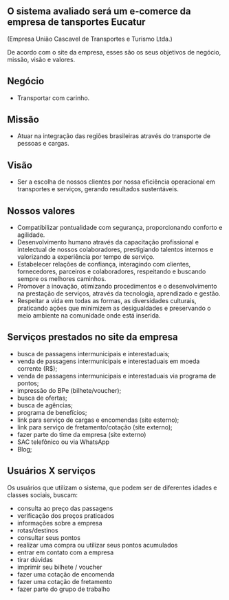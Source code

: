 ## O sistema avaliado será um e-comerce da empresa de tansportes Eucatur 
(Empresa União Cascavel de Transportes e Turismo Ltda.)

De acordo com o site da empresa, esses são os seus objetivos de negócio, missão, visão e valores.

## Negócio
  - Transportar com carinho.

## Missão
  - Atuar na integração das regiões brasileiras através do transporte de pessoas e cargas.

## Visão
  - Ser a escolha de nossos clientes por nossa eficiência operacional em transportes e serviços, gerando resultados sustentáveis.

## Nossos valores
  - Compatibilizar pontualidade com segurança, proporcionando conforto e agilidade.
  - Desenvolvimento humano através da capacitação profissional e intelectual de nossos colaboradores, prestigiando talentos internos e valorizando a experiência por tempo de serviço.
  - Estabelecer relações de confiança, interagindo com clientes, fornecedores, parceiros e colaboradores, respeitando e buscando sempre os melhores caminhos.
  - Promover a inovação, otimizando procedimentos e o desenvolvimento na prestação de serviços, através da tecnologia, aprendizado e gestão.
  - Respeitar a vida em todas as formas, as diversidades culturais, praticando ações que minimizem as desigualdades e preservando o meio ambiente na comunidade onde está inserida.

## Serviços prestados no site da empresa
  - busca de passagens intermunicipais e interestaduais;
  - venda de passagens intermunicipais e interestaduais em moeda corrente (R$);
  - venda de passagens intermunicipais e interestaduais via programa de pontos;
  - impressão do BPe (bilhete/voucher);
  - busca de ofertas;
  - busca de agências;
  - programa de benefícios;
  - link para serviço de cargas e encomendas (site esterno);
  - link para serviço de fretamento/cotação (site externo);
  - fazer parte do time da empresa (site externo)
  - SAC telefônico ou via WhatsApp
  - Blog;

## Usuários X serviços
  Os usuários que utilizam o sistema, que podem ser de diferentes idades e classes sociais, buscam: 
  - consulta ao preço das passagens
  - verificação dos preços praticados
  - informações sobre a empresa
  - rotas/destinos
  - consultar seus pontos
  - realizar uma compra ou utilizar seus pontos acumulados
  - entrar em contato com a empresa
  - tirar dúvidas
  - imprimir seu bilhete / voucher
  - fazer uma cotação de encomenda
  - fazer uma cotação de fretamento
  - fazer parte do grupo de trabalho
